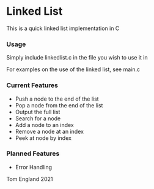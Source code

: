 # Linked List

This is a quick linked list implementation in C

### Usage

Simply include linkedlist.c in the file you wish to use it in

For examples on the use of the linked list, see main.c

### Current Features

- Push a node to the end of the list
- Pop a node from the end of the list
- Output the full list
- Search for a node
- Add a node to an index
- Remove a node at an index
- Peek at node by index

### Planned Features

- Error Handling

Tom England 2021
